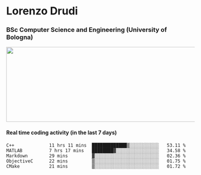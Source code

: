# Lorenzo Drudi
### BSc Computer Science and Engineering (University of Bologna)

<img src="https://github-readme-stats-lorenzodrudi.vercel.app/api?username=LorenzoDrudi&count_private=true&show_icons=true&theme=gruvbox" height=200px width=550px>

<!---Use wakatime plugins to track the coding time--->
#### Real time coding activity (in the last 7 days)
<!--START_SECTION:waka-->

```text
C++             11 hrs 11 mins  █████████████▒░░░░░░░░░░░   53.11 %
MATLAB          7 hrs 17 mins   ████████▓░░░░░░░░░░░░░░░░   34.58 %
Markdown        29 mins         ▓░░░░░░░░░░░░░░░░░░░░░░░░   02.36 %
ObjectiveC      22 mins         ▒░░░░░░░░░░░░░░░░░░░░░░░░   01.75 %
CMake           21 mins         ▒░░░░░░░░░░░░░░░░░░░░░░░░   01.72 %
```

<!--END_SECTION:waka-->
